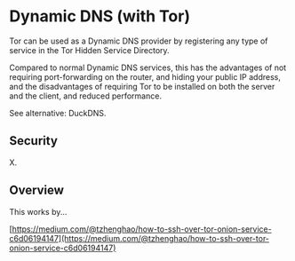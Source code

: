 # Dynamic DNS \(with Tor\)

Tor can be used as a Dynamic DNS provider by registering any type of service in the Tor Hidden Service Directory.

Compared to normal Dynamic DNS services, this has the advantages of not requiring port-forwarding on the router, and hiding your public IP address, and the disadvantages of requiring Tor to be installed on both the server and the client, and reduced performance.

See alternative: DuckDNS.

## Security

X.

## Overview

This works by...

[https://medium.com/@tzhenghao/how-to-ssh-over-tor-onion-service-c6d06194147](https://medium.com/@tzhenghao/how-to-ssh-over-tor-onion-service-c6d06194147)

